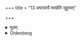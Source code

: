 +++
title = "13 अष्टकायै स्वाहेति जुहुयात्"

+++

<details><summary>मूलम्</summary>

अष्टकायै स्वाहेति जुहुयात् १३
</details>

<details><summary>Oldenberg</summary>

13. He should sacrifice with (the formula), 'To the Ashṭakā Svāhā!'
</details>
